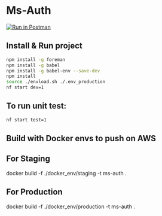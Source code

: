 # Ms-Auth

[![Run in Postman](https://run.pstmn.io/button.svg)](https://app.getpostman.com/run-collection/25d20354cdc5e003be29?action=collection%2Fimport)

## Install & Run project

```bash
npm install -g foreman
npm install -g babel
npm install -g babel-env --save-dev
npm install
source ./envload.sh ./.env_production
nf start dev=1
```
## To run unit test:
```bash
nf start test=1
```


## Build with Docker envs to push on AWS

## For Staging
docker build -f ./docker_env/staging -t ms-auth . 

## For Production
docker build -f ./docker_env/production -t ms-auth .

